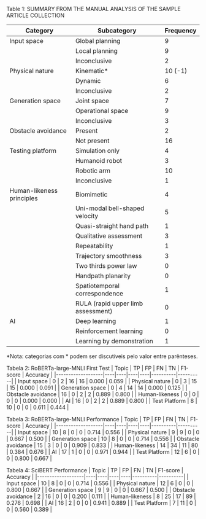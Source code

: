 Table 1: SUMMARY FROM THE MANUAL ANALYSIS OF THE SAMPLE ARTICLE COLLECTION

| Category                  | Subcategory                     | Frequency |
|---------------------------|--------------------------------|-----------|
| Input space               | Global planning                | 9         |
|                           | Local planning                 | 9         |
|                           | Inconclusive                   | 2         |
| Physical nature           | Kinematic*                     | 10 (-1)   |
|                           | Dynamic                        | 6         |
|                           | Inconclusive                   | 2         |
| Generation space          | Joint space                     | 7         |
|                           | Operational space               | 9         |
|                           | Inconclusive                   | 3         |
| Obstacle avoidance        | Present                        | 2         |
|                           | Not present                     | 16        |
| Testing platform          | Simulation only                 | 4         |
|                           | Humanoid robot                  | 3         |
|                           | Robotic arm                     | 10        |
|                           | Inconclusive                   | 1         |
| Human-likeness principles | Biomimetic                     | 4         |
|                           | Uni-modal bell-shaped velocity  | 5         |
|                           | Quasi-straight hand path        | 1         |
|                           | Qualitative assessment          | 3         |
|                           | Repeatability                   | 1         |
|                           | Trajectory smoothness           | 3         |
|                           | Two thirds power law            | 0         |
|                           | Handpath planarity              | 0         |
|                           | Spatiotemporal correspondence   | 1         |
|                           | RULA (rapid upper limb assessment)| 0       |
| AI                        | Deep learning                   | 1         |
|                           | Reinforcement learning          | 0         |
|                           | Learning by demonstration       | 1         |

*Nota: categorias com * podem ser discutíveis pelo valor entre parênteses.

Tabela 2: RoBERTa-large-MNLI First Test
| Topic              | TP | FP | FN | TN | F1-score | Accuracy |
|-------------------|----|----|----|----|----------|----------|
| Input space        | 0  | 2  | 16 | 16 | 0.000    | 0.059    |
| Physical nature    | 0  | 3  | 15 | 15 | 0.000    | 0.091    |
| Generation space   | 0  | 4  | 14 | 14 | 0.000    | 0.125    |
| Obstacle avoidance | 16 | 0  | 2  | 2  | 0.889    | 0.800    |
| Human-likeness     | 0  | 0  | 0  | 0  | 0.000    | 0.000    |
| AI                 | 16 | 0  | 2  | 2  | 0.889    | 0.800    |
| Test Platform      | 8  | 10 | 0  | 0  | 0.611    | 0.444    |


Tabela 3: RoBERTa-large-MNLI Performance
| Topic              | TP | FP | FN | TN | F1-score | Accuracy |
|-------------------|----|----|----|----|----------|----------|
| Input space        | 10 | 8  | 0  | 0  | 0.714    | 0.556    |
| Physical nature    | 9  | 9  | 0  | 0  | 0.667    | 0.500    |
| Generation space   | 10 | 8  | 0  | 0  | 0.714    | 0.556    |
| Obstacle avoidance | 15 | 3  | 0  | 0  | 0.909    | 0.833    |
| Human-likeness     | 14 | 34 | 11 | 80 | 0.384    | 0.676    |
| AI                 | 17 | 1  | 0  | 0  | 0.971    | 0.944    |
| Test Platform      | 12 | 6  | 0  | 0  | 0.800    | 0.667    |


Tabela 4: SciBERT Performance
| Topic              | TP | FP | FN | TN | F1-score | Accuracy |
|-------------------|----|----|----|----|----------|----------|
| Input space        | 10 | 8  | 0  | 0  | 0.714    | 0.556    |
| Physical nature    | 12 | 6  | 0  | 0  | 0.800    | 0.667    |
| Generation space   | 9  | 9  | 0  | 0  | 0.667    | 0.500    |
| Obstacle avoidance | 2  | 16 | 0  | 0  | 0.200    | 0.111    |
| Human-likeness     | 8  | 25 | 17 | 89 | 0.276    | 0.698    |
| AI                 | 16 | 2  | 0  | 0  | 0.941    | 0.889    |
| Test Platform      | 7  | 11 | 0  | 0  | 0.560    | 0.389    |
